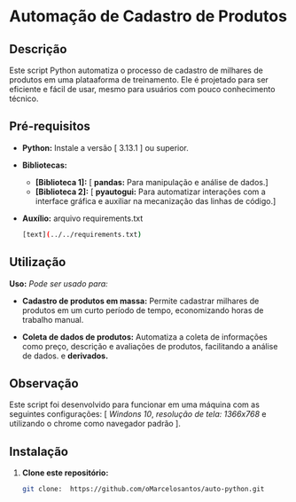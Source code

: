 # Automação de Cadastro de Produtos

## Descrição
Este script Python automatiza o processo de cadastro de milhares de produtos em uma plataaforma de treinamento. Ele é projetado para ser eficiente e fácil de usar, mesmo para usuários com pouco conhecimento técnico.

## Pré-requisitos

* **Python:** Instale a versão [ 3.13.1 ] ou superior.

* **Bibliotecas:**
  * **[Biblioteca 1]:** [ **pandas:** Para manipulação e análise de dados.]
  * **[Biblioteca 2]:** [ **pyautogui:** Para automatizar interações com a interface gráfica e auxiliar na mecanização das linhas de código.]

* **Auxílio:** arquivo requirements.txt
  ```bash
  [text](../../requirements.txt)
## Utilização 

 **Uso:** *Pode ser usado para:* 

* **Cadastro de produtos em massa:** Permite cadastrar milhares de produtos em um curto período de tempo, economizando horas de trabalho manual.

* **Coleta de dados de produtos:** Automatiza a coleta de informações como preço, descrição e avaliações de produtos, facilitando a análise de dados. e **derivados.**

## Observação
Este script foi desenvolvido para funcionar em uma máquina com as seguintes configurações: [ *Windons 10*, *resolução de tela: 1366x768* e utilizando o chrome como navegador padrão ].

## Instalação
1. **Clone este repositório:**
   ```bash
   git clone:  https://github.com/oMarcelosantos/auto-python.git